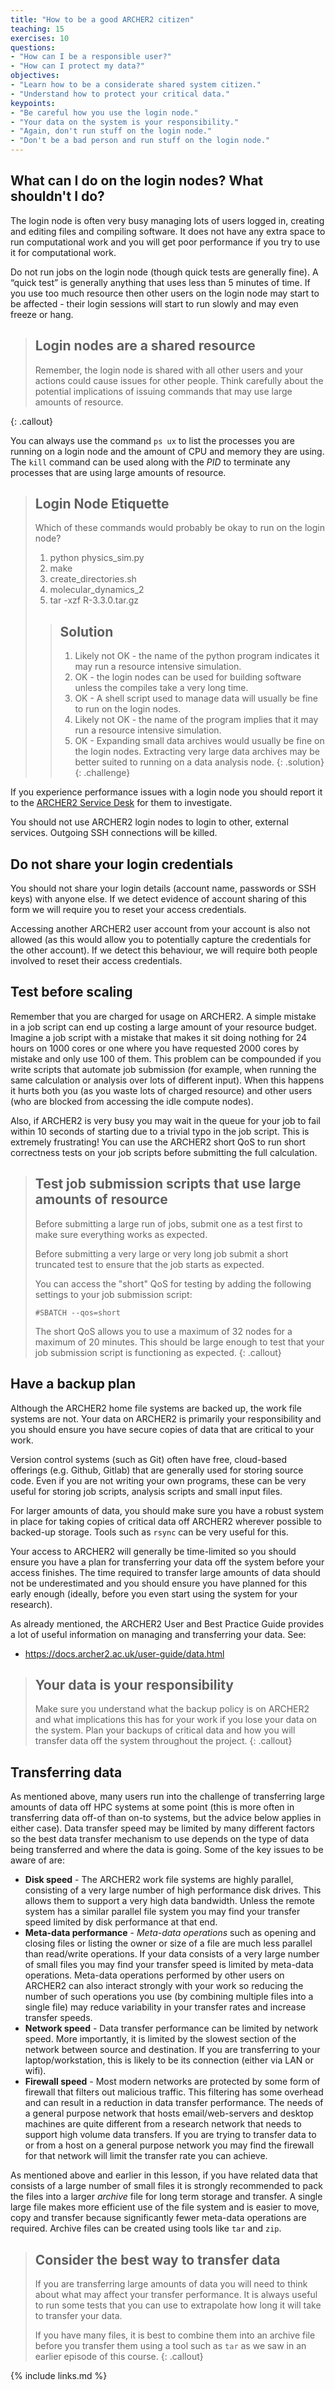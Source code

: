 ```yaml
---
title: "How to be a good ARCHER2 citizen"
teaching: 15
exercises: 10
questions:
- "How can I be a responsible user?"
- "How can I protect my data?"
objectives:
- "Learn how to be a considerate shared system citizen."
- "Understand how to protect your critical data."
keypoints:
- "Be careful how you use the login node."
- "Your data on the system is your responsibility."
- "Again, don't run stuff on the login node."
- "Don't be a bad person and run stuff on the login node."
---
```


## What can I do on the login nodes? What shouldn't I do?

The login node is often very busy managing lots of users logged in, creating and editing files
and compiling software. It does not have any extra space to run computational work and you will
get poor performance if you try to use it for computational work.

Do not run jobs on the login node (though quick tests are generally fine). A “quick test” is
generally anything that uses less than 5 minutes of time. If you
use too much resource then other users on the login node may start to be affected - their
login sessions will start to run slowly and may even freeze or hang. 

> ## Login nodes are a shared resource
>
> Remember, the login node is shared with all other users and your actions could cause
> issues for other people. Think carefully about the potential implications of issuing
> commands that may use large amounts of resource.
>
{: .callout}

You can always use the command `ps ux` to list the processes you are running on a login
node and the amount of CPU and memory they are using. The `kill` command can be used along
with the *PID* to terminate any processes that are using large amounts of resource.

> ## Login Node Etiquette
> 
> Which of these commands would probably be okay to run on the login node?
> 
> 1. python physics_sim.py
> 2. make
> 3. create_directories.sh
> 4. molecular_dynamics_2
> 5. tar -xzf R-3.3.0.tar.gz
> >
> > ## Solution
> > 1. Likely not OK - the name of the python program indicates it may run a resource intensive simulation.
> > 2. OK - the login nodes can be used for building software unless the compiles take a very long time.
> > 3. OK - A shell script used to manage data will usually be fine to run on the login nodes.
> > 4. Likely not OK - the name of the program implies that it may run a resource intensive simulation.
> > 5. OK - Expanding small data archives would usually be fine on the login nodes. Extracting very large
> >    data archives may be better suited to running on a data analysis node.
> {: .solution}
{: .challenge}

If you experience performance issues with a login node you should report it to the
[ARCHER2 Service Desk](https://www.archer2.ac.uk/support-access/servicedesk.html) for them
to investigate.

You should not use ARCHER2 login nodes to login to other, external services. Outgoing SSH
connections will be killed.

## Do not share your login credentials

You should not share your login details (account name, passwords or SSH keys) with anyone else. If 
we detect evidence of account sharing of this form we will require you to reset your access credentials.

Accessing another ARCHER2 user account from your account is also not allowed (as this would
allow you to potentially capture the credentials for the other account). If we detect this
behaviour, we will require both people involved to reset their access credentials.

## Test before scaling

Remember that you are charged for usage on ARCHER2. A simple mistake in a 
job script can end up costing a large amount of your resource budget. Imagine a job script with 
a mistake that makes it sit doing nothing for 24 hours on 1000 cores or one where you have
requested 2000 cores by mistake and only use 100 of them. This problem can be compounded 
if you write scripts that automate job submission (for example, when running the same
calculation or analysis over lots of different input).  When this happens it hurts both you
(as you waste lots of charged resource) and other users (who are blocked from accessing the
idle compute nodes).

Also, if ARCHER2 is very busy you may wait in the queue for your job to fail within 10 seconds
of starting due to a trivial typo in the job script. This is extremely frustrating! You can 
use the ARCHER2 short QoS to run short correctness tests on your job scripts before submitting
the full calculation.

> ## Test job submission scripts that use large amounts of resource
> Before submitting a large run of jobs, submit one as a test first to make sure everything works
> as expected.
>
> Before submitting a very large or very long job submit a short truncated test to ensure that
> the job starts as expected.
> 
> You can access the "short" QoS for testing by adding the following settings to your job 
> submission script:
>
> ```
> #SBATCH --qos=short
> ```
>
> The short QoS allows you to use a maximum of 32 nodes for a maximum of 20 minutes. This should
> be large enough to test that your job submission script is functioning as expected.
{: .callout}

## Have a backup plan

Although the ARCHER2 home file systems are backed up, the work file systems are not.
Your data on ARCHER2 is primarily your responsibility and you should ensure you have secure copies of data
that are critical to your work.

Version control systems (such as Git) often have free, cloud-based offerings (e.g. Github, Gitlab)
that are generally used for storing source code. Even if you are not writing your own 
programs, these can be very useful for storing job scripts, analysis scripts and small
input files. 

For larger amounts of data, you should make sure you have a robust system in place for taking
copies of critical data off ARCHER2 wherever possible to backed-up storage. Tools such
as `rsync` can be very useful for this.

Your access to ARCHER2 will generally be time-limited so you should ensure you have a
plan for transferring your data off the system before your access finishes. The time required to
transfer large amounts of data should not be underestimated and you should ensure you have planned
for this early enough (ideally, before you even start using the system for your research).

As already mentioned, the ARCHER2 User and Best Practice Guide provides a lot of useful information
on managing and transferring your data. See:

* https://docs.archer2.ac.uk/user-guide/data.html

> ## Your data is your responsibility
> Make sure you understand what the backup policy is on ARCHER2 and what implications this has for
> your work if you lose your data on the system. Plan your backups of critical data and how you will
> transfer data off the system throughout the project. 
{: .callout}

## Transferring data

As mentioned above, many users run into the challenge of transferring large amounts of data 
off HPC systems at some point (this is more often in transferring data off-of than on-to systems,
but the advice below applies in either case). Data transfer speed may be limited by many
different factors so the best data transfer mechanism to use depends on the type of data being
transferred and where the data is going. Some of the key issues to be aware of are:

- **Disk speed** - The ARCHER2 work file systems are highly parallel, consisting of a very
  large number of high performance disk drives. This allows them to support a very high data
  bandwidth. Unless the remote system has a similar parallel file system you may find your
  transfer speed limited by disk performance at that end.
- **Meta-data performance** - *Meta-data operations* such as opening and closing files or
  listing the owner or size of a file are much less parallel than read/write operations. If
  your data consists of a very large number of small files you may find your transfer speed is
  limited by meta-data operations. Meta-data operations performed by other users on ARCHER2
  can also interact strongly with your work so reducing the number of such operations
  you use (by combining multiple files into a single file) may reduce variability in your transfer
  rates and increase transfer speeds.
- **Network speed** - Data transfer performance can be limited by network speed. More importantly,
  it is limited by the slowest section of the network between source and destination. If you are
  transferring to your laptop/workstation, this is likely to be its connection (either via LAN or 
  wifi).
- **Firewall speed** - Most modern networks are protected by some form of firewall that filters
  out malicious traffic. This filtering has some overhead and can result in a reduction in data
  transfer performance. The needs of a general purpose network that hosts email/web-servers and
  desktop machines are quite different from a research network that needs to support high volume
  data transfers. If you are trying to transfer data to or from a host on a general purpose
  network you may find the firewall for that network will limit the transfer rate you can achieve.

As mentioned above and earlier in this lesson, if you have related data that consists of a large
number of small files it is strongly recommended to pack the files into a larger *archive* file
for long term storage and transfer. A single large file makes more efficient use of the file
system and is easier to move, copy and transfer because significantly fewer meta-data operations
are required. Archive files can be created using tools like `tar` and `zip`.

> ## Consider the best way to transfer data
> If you are transferring large amounts of data you will need to think about what may affect your transfer
> performance. It is always useful to run some tests that you can use to extrapolate how long it will
> take to transfer your data.
>
> If you have many files, it is best to combine them into an archive file before you transfer them using a
> tool such as `tar` as we saw in an earlier episode of this course.
{: .callout}


{% include links.md %}



